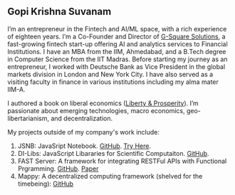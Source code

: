 ## Gopi Krishna Suvanam

I’m an entrepreneur in the Fintech and AI/ML space, with a rich experience of eighteen years. I’m a Co-Founder and Director of [G-Square Solutions](https://g-square.in), a fast-growing fintech start-up offering AI and analytics services to Financial Institutions. I have an MBA from the IIM, Ahmedabad, and a B.Tech degree in Computer Science from the IIT Madras. Before starting my journey as an entrepreneur, I worked with Deutsche Bank as Vice President in the global markets division in London and New York City. I have also served as a visiting faculty in finance in various institutions including my alma mater IIM-A.

I authored a book on liberal economics  ([Liberty & Prosperity](https://vernonpress.com/book/1266)). I’m passionate about emerging technologies, macro economics, geo-libertarianism, and decentralization.

My projects outside of my company's work include:
1. JSNB: JavaSript Notebook. [GitHub](https://github.com/gopi-suvanam/jsnb). [Try Here](https://gopi-suvanam.github.io/jsnb/).
2. DI-Libs: JavaScript Libararies for Scientific Computaiton. [GitHub](https://github.com/gopi-suvanam/jsnb).
3. FAST Server: A framework for integrating RESTFul APIs with Functional Prgramming. [GitHub](https://github.com/gopi-suvanam/fast). [Paper](https://arxiv.org/abs/1607.05075)
4. Mappy: A decentralized computing framework (shelved for the timebeing): [GitHub](https://github.com/gopi-suvanam/node)
